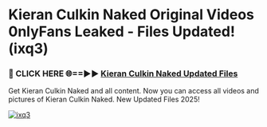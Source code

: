 # Kieran Culkin Naked Original Videos 0nlyFans Leaked - Files Updated! (ixq3)

<h3>🔴 CLICK HERE 🌐==►► <a href="https://tinyurl.com/up5wt9bj" rel="nofollow">Kieran Culkin Naked Updated Files</a></h3>

Get Kieran Culkin Naked and all content. Now you can access all videos and pictures of Kieran Culkin Naked. New Updated Files 2025!

[![ixq3](https://i.imgur.com/ABiUzMV.gif)](https://tinyurl.com/up5wt9bj)
